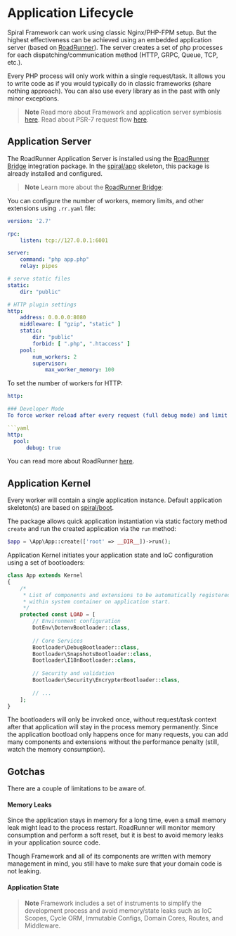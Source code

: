 # Application Lifecycle

Spiral Framework can work using classic Nginx/PHP-FPM setup. But the highest effectiveness can be achieved using an
embedded application server (based on [RoadRunner](https://roadrunner.dev/)). The server creates a set of php processes
for each dispatching/communication method (HTTP, GRPC, Queue, TCP, etc.).

Every PHP process will only work within a single request/task. It allows you to write code as if you would typically do
in classic frameworks (share nothing approach). You can also use every library as in the past with only minor
exceptions.

> **Note**
> Read more about Framework and application server symbiosis [here](/framework/design.md). Read about PSR-7 request 
> flow [here](/http/lifecycle.md).

## Application Server

The RoadRunner Application Server is installed using the [RoadRunner Bridge](https://github.com/spiral/roadrunner-bridge) 
integration package. In the [spiral/app](https://github.com/spiral/app) skeleton, this package is already installed and
configured.

> **Note**
> Learn more about the [RoadRunner Bridge](https://spiral.dev/docs/packages-roadrunner-bridge):

You can configure the number of workers, memory limits, and other extensions using `.rr.yaml` file:

```yaml
version: '2.7'

rpc:
    listen: tcp://127.0.0.1:6001

server:
    command: "php app.php"
    relay: pipes

# serve static files
static:
    dir: "public"

# HTTP plugin settings
http:
    address: 0.0.0.0:8080
    middleware: [ "gzip", "static" ]
    static:
        dir: "public"
        forbid: [ ".php", ".htaccess" ]
    pool:
        num_workers: 2
        supervisor:
            max_worker_memory: 100
```

To set the number of workers for HTTP:

```yaml
http:

### Developer Mode
To force worker reload after every request (full debug mode) and limit processing to single worker, add a `debug` option:

```yaml
http:
  pool:
      debug: true
```

You can read more about RoadRunner [here](https://roadrunner.dev/docs).

## Application Kernel

Every worker will contain a single application instance. Default application skeleton(s) are based
on [spiral/boot](https://github.com/spiral/boot).

The package allows quick application instantiation via static factory method `create` and run the created application via the `run` method:

```php
$app = \App\App::create(['root' => __DIR__])->run();
```

Application Kernel initiates your application state and IoC configuration using a set of bootloaders:

```php
class App extends Kernel
{
    /*
     * List of components and extensions to be automatically registered
     * within system container on application start.
     */
    protected const LOAD = [
        // Environment configuration
        DotEnv\DotenvBootloader::class,
        
        // Core Services
        Bootloader\DebugBootloader::class,
        Bootloader\SnapshotsBootloader::class,
        Bootloader\I18nBootloader::class,
        
        // Security and validation
        Bootloader\Security\EncrypterBootloader::class,
        
        // ...
    ];
}
```

The bootloaders will only be invoked once, without request/task context after that application will stay in the process
memory permanently. Since the application bootload only happens once for many requests, you can add many components and
extensions without the performance penalty (still, watch the memory consumption).

## Gotchas

There are a couple of limitations to be aware of.

#### Memory Leaks

Since the application stays in memory for a long time, even a small memory leak might lead to the process restart.
RoadRunner will monitor memory consumption and perform a soft reset, but it is best to avoid memory leaks in your 
application source code.

Though Framework and all of its components are written with memory management in mind, you still have to make sure that
your domain code is not leaking.

#### Application State

> **Note**
> Framework includes a set of instruments to simplify the development process and avoid memory/state leaks such as 
> IoC Scopes, Cycle ORM, Immutable Configs, Domain Cores, Routes, and Middleware.

